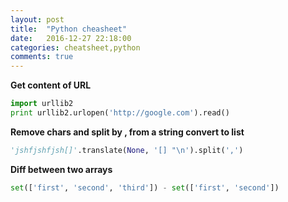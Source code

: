 ```yaml
---
layout: post
title:  "Python cheasheet"
date:   2016-12-27 22:18:00
categories: cheatsheet,python
comments: true
---
```

**Get content of URL**

```python
import urllib2
print urllib2.urlopen('http://google.com').read()
```

**Remove chars and split by , from a string convert to list**

```python
'jshfjshfjsh[]'.translate(None, '[] "\n').split(',')
```

**Diff between two arrays**

```python
set(['first', 'second', 'third']) - set(['first', 'second'])
```

